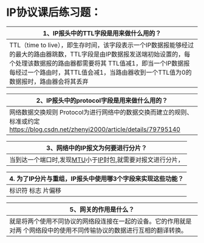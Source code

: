 

# IP协议课后练习题：





| 1、IP报头中的TTL字段是用来做什么用的？                       |
| ------------------------------------------------------------ |
| TTL（time to live），即生存时间，该字段表示一个IP数据报能够经过的最大的路由器跳数，TTL字段是由IP数据报发送端初始设置的，每个处理该数据报的路由器都需要将其 TTL值减1，即当一个IP数据报每经过一个路由时，其TTL值会减1，当路由器收到一个TTL值为0的数据报时，路由器会将其丢弃 |

| 2、IP报头中的protocol字段是用来做什么用的？                  |
| ------------------------------------------------------------ |
| 网络数据交换规则 Protocol为进行网络中的数据交换而建立的规则、标准或约定<br />https://blog.csdn.net/zhenyi2000/article/details/79795140 |

| 3、网络中的IP报文为何要进行分片？                            |
| ------------------------------------------------------------ |
| 当到达一个端口时,发现[MTU](https://www.baidu.com/s?wd=MTU&tn=SE_PcZhidaonwhc_ngpagmjz&rsv_dl=gh_pc_zhidao)小于[IP](https://www.baidu.com/s?wd=IP&tn=SE_PcZhidaonwhc_ngpagmjz&rsv_dl=gh_pc_zhidao)封包,就需要对报文进行分片， |

| 4. 为了IP分片与重组，IP报头中使用哪3个字段来实现这些功能？ |
| ---------------------------------------------------------- |
| 标识符  标志  片偏移                                       |

| 5、网关的作用是什么？                                        |
| ------------------------------------------------------------ |
| 就是将两个使用不同协议的网络段连接在一起的设备。它的作用就是对两 个网络段中的使用不同传输协议的数据进行互相的翻译转换。 |

